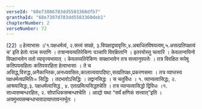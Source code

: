 ```yaml
---
verseId: "68e73086783dd5503360dfb7"
granthaId: "68e7307d783dd5503360deb1"
chapterNumber: 2
verseNumber: 72
---
```


(22) ॥ हेत्वाभासः ॥’१.पक्षधर्मत्वं, २.सत्त्वं सपक्षे, ३.विपक्षाद्व्यावृत्तिः,४.अबाधितविषयत्वम्,५.असत्प्रतिपक्षत्वं च’ इति हेतोः पञ्च रूपाणि । तत्रान्वयव्यतिरेकिणः पञ्चापि विवक्षितानि । इतरयोस्तु चत्वारि । केवलान्वयिनो विपक्षाभावेन ततो व्यावृत्त्यभावात् । केवलव्यतिरेकिणः सपक्षाभावेन तत्र सत्त्वानुपपत्तेः । तत्र विवक्षित रूपेषु कतिपयसहिताः कतिपयरहिता हेत्वाभासाः । ते च असिद्ध,विरुद्धः,अनैकान्तिकः,अनध्यवसितः,कालात्ययापदिष्टः,सत्प्रतिपक्षः,प्रकरणसमाः । तत्र व्याप्तस्य पक्षधर्मत्वप्रमितिः= सिद्धिः । तदभावोऽसिद्धिः । तद्वानसिद्धः । स चतुर्विधः । १. व्याप्यत्वासिद्धः, २. आश्रयासिद्धः,३. पक्षधर्मत्वासिद्ध , ४. एतत्प्रमित्यसिद्धश्चेति । तत्र व्याप्यत्वासिद्धो द्विविधः ।१. साध्यसम्बन्धरहितः, २. सोपाधिकसम्बन्धश्चेति । आद्यो यथा “सर्वं क्षणिकं सत्त्वात्”इति । अयमुभयसम्बन्धाभावादव्याप्तावन्तर्भूतः ।
